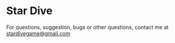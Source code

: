 # Star Dive
For questions, suggestion, bugs or other questions, contact me at stardivegame@gmail.com
